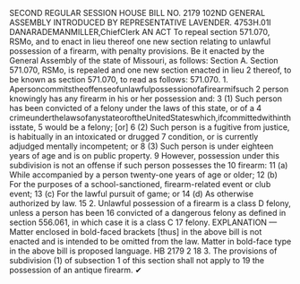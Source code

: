 SECOND REGULAR SESSION
HOUSE BILL NO. 2179
102ND GENERAL ASSEMBLY
INTRODUCED BY REPRESENTATIVE LAVENDER.
4753H.01I DANARADEMANMILLER,ChiefClerk
AN ACT
To repeal section 571.070, RSMo, and to enact in lieu thereof one new section relating to
unlawful possession of a firearm, with penalty provisions.
Be it enacted by the General Assembly of the state of Missouri, as follows:
Section A. Section 571.070, RSMo, is repealed and one new section enacted in lieu
2 thereof, to be known as section 571.070, to read as follows:
571.070. 1. Apersoncommitstheoffenseofunlawfulpossessionofafirearmifsuch
2 person knowingly has any firearm in his or her possession and:
3 (1) Such person has been convicted of a felony under the laws of this state, or of a
4 crimeunderthelawsofanystateoroftheUnitedStateswhich,ifcommittedwithinthisstate,
5 would be a felony; [or]
6 (2) Such person is a fugitive from justice, is habitually in an intoxicated or drugged
7 condition, or is currently adjudged mentally incompetent; or
8 (3) Such person is under eighteen years of age and is on public property.
9 However, possession under this subdivision is not an offense if such person possesses the
10 firearm:
11 (a) While accompanied by a person twenty-one years of age or older;
12 (b) For the purposes of a school-sanctioned, firearm-related event or club event;
13 (c) For the lawful pursuit of game; or
14 (d) As otherwise authorized by law.
15 2. Unlawful possession of a firearm is a class D felony, unless a person has been
16 convicted of a dangerous felony as defined in section 556.061, in which case it is a class C
17 felony.
EXPLANATION — Matter enclosed in bold-faced brackets [thus] in the above bill is not enacted and is
intended to be omitted from the law. Matter in bold-face type in the above bill is proposed language.
HB 2179 2
18 3. The provisions of subdivision (1) of subsection 1 of this section shall not apply to
19 the possession of an antique firearm.
✔